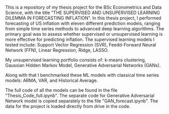 This is a repository of my thesis project for the BSc Econometrics and Data Science, with the title "THE SUPERVISED AND UNSUPERVISED LEARNING DILEMMA IN
FORECASTING INFLATION". In this thesis project, I performed forecasting of US inflation with eleven different prediction models, ranging from simple time series methods to advanced deep learning algorithms. 
The primary goal was to assess whether supervised or unsupervised learning is more effective for predicting inflation. The supervised learning models I tested include: 
Support Vector Regression (SVR),
Feedd-Forward Neural Network (FFN),
Linear Regression,
Ridge,
LASSO.

My unsupervised learning portfolio consists of:
k-means clustering, 
Gaussian Hidden Markov Model, 
Generative Adversarial Networks (GANs).

Along with that I benchmarked these ML models with classical time series models: ARMA, VAR, and Historical Average.

The full code of all the models can be found in the file "Thesis_Code_full.ipynb". The separate code for Generative Adversarial Network model is copied separately to the file "GAN_forecast.ipynb".
The data for the project is loaded directly from drive in the code.
